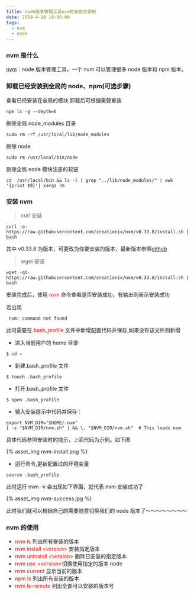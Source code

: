 ```yaml
---
title: node版本管理工具nvm的安装及使用
date: 2019-4-10 19:00:00
tags:
  - nvm
  - node
---
```


### nvm 是什么

[nvm](https://github.com/creationix/nvm/blob/master/README.md)：node 版本管理工具，一个 nvm 可以管理很多 node 版本和 npm
版本。

### 卸载已经安装到全局的 node、npm(可选步骤)

查看已经安装在全局的模块,卸载后可根据需要重装

```
npm ls -g --depth=0
```

删除全局 node_modules 目录

```
sudo rm -rf /usr/local/lib/node_modules
```

<!--more-->

删除 node

```
sudo rm /usr/local/bin/node
```

删除全局 node 模块注册的软链

```
cd  /usr/local/bin && ls -l | grep "../lib/node_modules/" | awk '{print $9}'| xargs rm
```

### 安装 nvm

> curl 安装

```
curl -o- https://raw.githubusercontent.com/creationix/nvm/v0.33.8/install.sh | bash
```

其中 v0.33.8 为版本，可更改为你要安装的版本，最新版本参照[github](https://github.com/nvm-sh/nvm)

> wget 安装

```
wget -qO- https://raw.githubusercontent.com/creationix/nvm/v0.33.8/install.sh | bash
```

安装完成后，使用 <font color=#ff0000>nvm</font> 命令查看是否安装成功，有输出则表示安装成功

若出现

```
 nvm: command not found
```

此时需要在<font color=#ff0000>.bash_profile</font> 文件中新增配置代码并保存,如果没有该文件则新增

- 进入当前用户的 home 目录

```
$ cd ~
```

- 新建.bash_profile 文件

```
$ touch .bash_profile
```

- 打开.bash_profile 文件

```
$ open .bash_profile
```

- 输入安装提示中代码并保存：

```
export NVM_DIR="$HOME/.nvm"
[ -s "$NVM_DIR/nvm.sh" ] && \. "$NVM_DIR/nvm.sh"  # This loads nvm
```

具体代码参照安装时的提示，上面代码为示例。如下图

{% asset_img nvm-install.png %}

- 运行命令,更新配置过的环境变量

```
source .bash_profile
```

此时运行 nvm -v 会出现如下界面，就代表 nvm 安装成功了

{% asset_img nvm-success.jpg %}

此时我们就可以根据自己的需要随意切换我们的 node 版本了～～～～～～～～

### nvm 的使用

- <font color=#ff0000>nvm ls</font> 列出所有安装的版本
- <font color=#ff0000>nvm install <version\></font> 安装指定版本
- <font color=#ff0000>nvm uninstall <version\></font> 删除已安装的指定版本
- <font color=#ff0000>nvm use <version\></font>切换使用指定的版本 node
- <font color=#ff0000>nvm current</font> 显示当前的版本
- <font color=#ff0000>npm ls</font> 列出所有安装的版本
- <font color=#ff0000>nvm ls-remote</font> 列出全部可以安装的版本号
